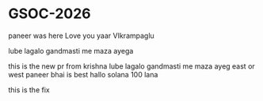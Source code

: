 
# GSOC-2026
paneer was here 
Love you yaar VIkrampaglu

lube lagalo gandmasti me maza ayega


this is the new pr from krishna 
lube lagalo gandmasti me maza ayeg
east or west paneer bhai is best
hallo
solana 
100 lana


this is the fix
